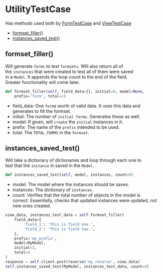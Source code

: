 
# UtilityTestCase
Has methods used both by [FormTestCase](https://github.com/Spleeding1/django-basetestcase/blob/master/django-basetestcase/FormTestCase.md) and [ViewTestCase](https://github.com/Spleeding1/django-basetestcase/blob/master/django-basetestcase/ViewTestCase.md)

- [formset_filler()](#formset_filler)
- [instances_saved_test()](#instances_saved_test)

## formset_filler()
Will generate `forms` to test `formsets`. Will also return all of<br />
the `instances` that were created to test all of them were saved<br />
in a `Model`. It appends the loop count to the end of the field.<br />
Greater functionality will come later.

```python
def formset_filler(self, field_data={}, initial=0, model=None,
    prefix='form', total=1)
```

- field_data: One `form`s worth of valid data. It uses this data and<br />
generates to fill the formset.
- initial: The number of `initial forms`. Generates these as well.
- model: If given, will `create` the `initial` instances in it.
- prefix: The name of the `prefix` intended to be used.
- total: The `TOTAL_FORMS` in the `formset`.

## instances_saved_test()
Will take a dictionary of dictionaries and loop through each one to<br />
test that the `instance` in saved in the `Model`.

```python
def instances_saved_test(self, model, instances, count=0)
```

- model: The model where the instances should be saves.
- instances: The dictionary of `instances`.
- count: Verifies that the total number of objects in the model is<br />
correct. Essentially, checks that updated instances were updated, not<br />
new ones created.

```python
view_data, instances_test_data = self.formset_filler(
    field_data={
        'field_1': 'This is field one.',
        'field_2': 'This is field two.',
    },
    prefix='my_prefix',
    model=MyModel,
    initial=2,
    total=4
)
response = self.client.post(reverse('my_reverse', view_data)
self.instances_saved_test(MyModel, instances_test_data, count=4)
```
